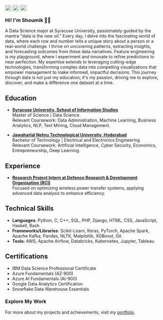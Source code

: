 [<img align="left" alt="LinkedIn" width="22px" src="https://cdn.jsdelivr.net/gh/devicons/devicon/icons/linkedin/linkedin-original.svg" />](https://www.linkedin.com/in/shoumikreddy17/)
[<img align="left" alt="Instagram" width="22px" src="https://upload.wikimedia.org/wikipedia/commons/a/a5/Instagram_icon.png" />](https://www.instagram.com/shoumik_reddy17/)
[<img align="left" alt="Facebook" width="22px" src="https://cdn.jsdelivr.net/gh/devicons/devicon/icons/facebook/facebook-original.svg" />](https://www.facebook.com/shoumik.reddy.7/)

<br />

### Hi! I'm Shoumik 👋🏻
A Data Science major at Syracuse University, passionately guided by the mantra "data is the new oil." Every day, I delve into the fascinating world of data, where each row and number tells a unique story about a person or a real-world challenge. I thrive on uncovering patterns, extracting insights, and forecasting outcomes from these data narratives. Feature engineering is my playground, where I experiment and innovate to refine predictions to near perfection. My expertise extends to leveraging cutting-edge technologies, transforming complex data into compelling visualizations that empower management to make informed, impactful decisions. This journey through data is not just my education; it's my passion, driving me to explore, discover, and make a difference one dataset at a time.

## Education
- [**Syracuse University, School of Information Studies**](https://www.syracuse.edu/)  
  Master of Science | Data Science  
  Relevant Coursework: Data Administration, Machine Learning, Business Analytics, NLP, Text Mining, Cloud Management.

- [**Jawaharlal Nehru Technological University, Hyderabad**](https://jntuh.ac.in/)  
  Bachelor of Technology | Electrical and Electronics Engineering  
  Relevant Coursework: Artificial Intelligence, Cyber Security, Economics, Entrepreneurship, Deep Learning.

## Experience
- [**Research Project Intern at Defence Research & Development Organisation (RCI)**](https://www.drdo.gov.in/drdo/labs-and-establishments/research-centre-imarat-rci)  
  Focused on optimizing wireless power transfer systems, applying advanced data analysis to enhance efficiency.

## Technical Skills
- **Languages**: Python, C, C++, SQL, PHP, Django, HTML, CSS, JavaScript, Haskell, Bash.
- **Frameworks/Libraries**: Scikit-Learn, Keras, PyTorch, Apache Spark, Apache Kafka, Pandas, NLTK, Matplotlib, XGBoost, Git.
- **Tools**: AWS, Apache Airflow, Databricks, Kubernetes, Jupyter, Tableau.

## Certifications
- IBM Data Science Professional Certificate
- Azure Fundamentals (AZ-900)
- Azure AI Fundamentals (AI-900)
- Google Data Analytics Certification
- Snowflake Data Warehouse Essentials


### Explore My Work
For more about my projects and achievements, visit my [portfolio](https://shoumikkumbham.com/).

